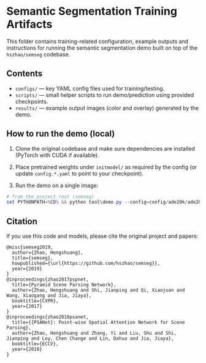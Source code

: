 # Semantic Segmentation Training Artifacts

This folder contains training-related configuration, example outputs and instructions for running the semantic segmentation demo built on top of the `hszhao/semseg` codebase.

## Contents
- `configs/` — key YAML config files used for training/testing.
- `scripts/` — small helper scripts to run demo/prediction using provided checkpoints.
- `results/` — example output images (color and overlay) generated by the demo.

## How to run the demo (local)
1. Clone the original codebase and make sure dependencies are installed (PyTorch with CUDA if available).

2. Place pretrained weights under `initmodel/` as required by the config (or update `config.*.yaml` to point to your checkpoint).

3. Run the demo on a single image:

```powershell
# from the project root (semseg)
set PYTHONPATH=%CD% && python tool\demo.py --config=config/ade20k/ade20k_pspnet50.yaml --image=figure/demo/ADE_val_00001515.jpg TEST.scales 1.0
```

## Citation
If you use this code and models, please cite the original project and papers:

```
@misc{semseg2019,
  author={Zhao, Hengshuang},
  title={semseg},
  howpublished={\url{https://github.com/hszhao/semseg}},
  year={2019}
}
@inproceedings{zhao2017pspnet,
  title={Pyramid Scene Parsing Network},
  author={Zhao, Hengshuang and Shi, Jianping and Qi, Xiaojuan and Wang, Xiaogang and Jia, Jiaya},
  booktitle={CVPR},
  year={2017}
}
@inproceedings{zhao2018psanet,
  title={{PSANet}: Point-wise Spatial Attention Network for Scene Parsing},
  author={Zhao, Hengshuang and Zhang, Yi and Liu, Shu and Shi, Jianping and Loy, Chen Change and Lin, Dahua and Jia, Jiaya},
  booktitle={ECCV},
  year={2018}
}
```
